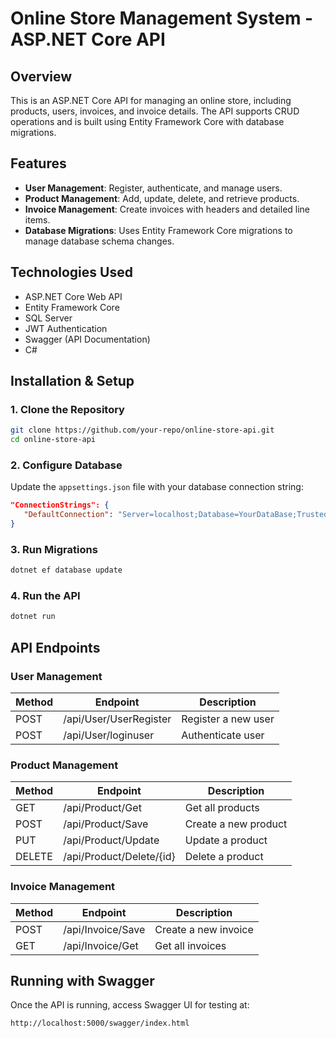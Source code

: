 # Online Store Management System - ASP.NET Core API

## Overview
This is an ASP.NET Core API for managing an online store, including products, users, invoices, and invoice details. The API supports CRUD operations and is built using Entity Framework Core with database migrations.

## Features
- **User Management**: Register, authenticate, and manage users.
- **Product Management**: Add, update, delete, and retrieve products.
- **Invoice Management**: Create invoices with headers and detailed line items.
- **Database Migrations**: Uses Entity Framework Core migrations to manage database schema changes.

## Technologies Used
- ASP.NET Core Web API
- Entity Framework Core
- SQL Server
- JWT Authentication
- Swagger (API Documentation)
- C#

## Installation & Setup
### 1. Clone the Repository
```sh
git clone https://github.com/your-repo/online-store-api.git
cd online-store-api
```

### 2. Configure Database
Update the `appsettings.json` file with your database connection string:
```json
"ConnectionStrings": {
   "DefaultConnection": "Server=localhost;Database=YourDataBase;Trusted_Connection=True;TrustServerCertificate=True;"
}
```

### 3. Run Migrations
```sh
dotnet ef database update
```

### 4. Run the API
```sh
dotnet run
```

## API Endpoints
### User Management
| Method | Endpoint           | Description          |
|--------|------------------|----------------------|
| POST   | /api/User/UserRegister | Register a new user |
| POST   | /api/User/loginuser    | Authenticate user   |

### Product Management
| Method | Endpoint         | Description               |
|--------|----------------|-----------------------------|
| GET    | /api/Product/Get  | Get all products         |
| POST   | /api/Product/Save  | Create a new product    |
| PUT    | /api/Product/Update | Update a product       |
| DELETE | /api/Product/Delete/{id} | Delete a product  |

### Invoice Management
| Method | Endpoint               | Description              |
|--------|----------------------|----------------------------|
| POST   | /api/Invoice/Save       | Create a new invoice    |
| GET    | /api/Invoice/Get         | Get all invoices       |

## Running with Swagger
Once the API is running, access Swagger UI for testing at:
```
http://localhost:5000/swagger/index.html
```


